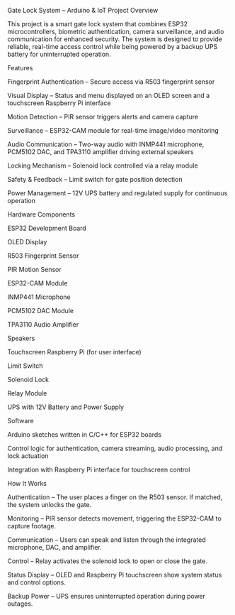 Gate Lock System – Arduino & IoT Project
Overview

This project is a smart gate lock system that combines ESP32 microcontrollers, biometric authentication, camera surveillance, and audio communication for enhanced security. The system is designed to provide reliable, real-time access control while being powered by a backup UPS battery for uninterrupted operation.

Features

Fingerprint Authentication – Secure access via R503 fingerprint sensor

Visual Display – Status and menu displayed on an OLED screen and a touchscreen Raspberry Pi interface

Motion Detection – PIR sensor triggers alerts and camera capture

Surveillance – ESP32-CAM module for real-time image/video monitoring

Audio Communication – Two-way audio with INMP441 microphone, PCM5102 DAC, and TPA3110 amplifier driving external speakers

Locking Mechanism – Solenoid lock controlled via a relay module

Safety & Feedback – Limit switch for gate position detection

Power Management – 12V UPS battery and regulated supply for continuous operation

Hardware Components

ESP32 Development Board

OLED Display

R503 Fingerprint Sensor

PIR Motion Sensor

ESP32-CAM Module

INMP441 Microphone

PCM5102 DAC Module

TPA3110 Audio Amplifier

Speakers

Touchscreen Raspberry Pi (for user interface)

Limit Switch

Solenoid Lock

Relay Module

UPS with 12V Battery and Power Supply

Software

Arduino sketches written in C/C++ for ESP32 boards

Control logic for authentication, camera streaming, audio processing, and lock actuation

Integration with Raspberry Pi interface for touchscreen control

How It Works

Authentication – The user places a finger on the R503 sensor. If matched, the system unlocks the gate.

Monitoring – PIR sensor detects movement, triggering the ESP32-CAM to capture footage.

Communication – Users can speak and listen through the integrated microphone, DAC, and amplifier.

Control – Relay activates the solenoid lock to open or close the gate.

Status Display – OLED and Raspberry Pi touchscreen show system status and control options.

Backup Power – UPS ensures uninterrupted operation during power outages.
